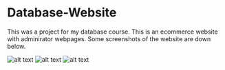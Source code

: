 # Database-Website
This was a project for my database course. This is an ecommerce website with adminirator webpages.
Some screenshots of the website are down below.

![alt text](https://image.prntscr.com/image/qjPdie6xSK2wErNc4v_WEA.png)
![alt text](https://image.prntscr.com/image/rMO41lYsTJynTjRpZvbJtg.png)
![alt text](https://image.prntscr.com/image/GEa0-wvkTgq0ZGwJSrwr6Q.png)
